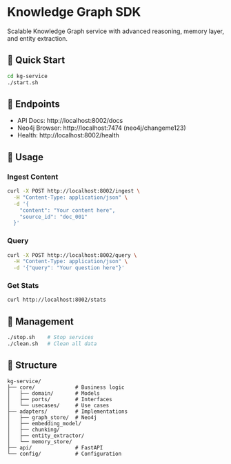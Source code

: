 # Knowledge Graph SDK

Scalable Knowledge Graph service with advanced reasoning, memory layer, and entity extraction.

## 🚀 Quick Start

```bash
cd kg-service
./start.sh
```

## 📡 Endpoints

- API Docs: http://localhost:8002/docs
- Neo4j Browser: http://localhost:7474 (neo4j/changeme123)
- Health: http://localhost:8002/health

## 🔧 Usage

### Ingest Content
```bash
curl -X POST http://localhost:8002/ingest \
  -H "Content-Type: application/json" \
  -d '{
    "content": "Your content here",
    "source_id": "doc_001"
  }'
```

### Query
```bash
curl -X POST http://localhost:8002/query \
  -H "Content-Type: application/json" \
  -d '{"query": "Your question here"}'
```

### Get Stats
```bash
curl http://localhost:8002/stats
```

## 🛑 Management

```bash
./stop.sh    # Stop services
./clean.sh   # Clean all data
```

## 📁 Structure

```
kg-service/
├── core/             # Business logic
│   ├── domain/       # Models
│   ├── ports/        # Interfaces
│   └── usecases/     # Use cases
├── adapters/         # Implementations
│   ├── graph_store/  # Neo4j
│   ├── embedding_model/
│   ├── chunking/
│   ├── entity_extractor/
│   └── memory_store/
├── api/              # FastAPI
└── config/           # Configuration
```
